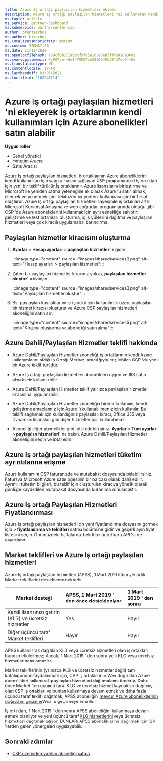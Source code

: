 ```yaml
---
title: Azure Iş ortağı paylaşılan hizmetleri ekleme
description: Azure Iş ortağı paylaşılan hizmetleri 'ni kullanarak kendi kullanım için Azure abonelikleri satın alın ve Azure 'u satın alma, izleme ve yönetmeye yönelik Tekdüzen bir yönteme sahip olun.
ms.topic: article
ms.service: partner-dashboard
ms.subservice: partnercenter-csp
author: brentserbus
ms.author: brserbus
ms.localizationpriority: medium
ms.custom: SEOMAY.20
ms.date: 11/11/2020
ms.openlocfilehash: a59cf0b271a0ccf5fd5a1d8e3e85ff43818a3801
ms.sourcegitcommit: fe867be44de3479607be3309940b904d7ea9fc6e
ms.translationtype: MT
ms.contentlocale: tr-TR
ms.lasthandoff: 03/06/2021
ms.locfileid: "102247714"
---
```

# <a name="add-azure-partner-shared-services-so-partners-can-buy-azure-subscriptions-for-their-own-use"></a>Azure Iş ortağı paylaşılan hizmetleri 'ni ekleyerek iş ortaklarının kendi kullanımları için Azure abonelikleri satın alabilir

 
**Uygun roller**

- Genel yönetici
- Yönetim Aracısı
- Satış Aracısı

Azure Iş ortağı paylaşılan hizmetleri, iş ortaklarının Azure aboneliklerini kendi kullanımları için satın almasını sağlayan CSP programındaki iş ortakları için yeni bir teklif türüdür.İş ortaklarının Azure lisanslarını birleştirme ve Microsoft ile yeniden satma yeteneğine ek olarak Azure 'u satın almak, izlemek ve yönetmek için Tekdüzen bir yöntem kullanması için bir fırsat oluşturur. Azure Iş ortağı paylaşılan hizmetleri sayesinde iş ortakları artık Microsoft Kurumsal Anlaşma ve web doğrudan programlarında olduğu gibi CSP 'de Azure aboneliklerini kullanmak için aynı esnekliğe sahiptir: geliştirme ve test ortamları oluşturma, iç iş yüklerini dağıtma ve paylaşılan hizmetleri veya çok kiracılı uygulamaları barındırma.  

## <a name="create-the-shared-services-tenant"></a>Paylaşılan hizmetler kiracısını oluşturma

1. **Ayarlar**  >  **Hesap ayarları**  >  **paylaşılan hizmetler**' e gidin.

   :::image type="content" source="images/sharedservices2.png" alt-text="Hesap ayarları > paylaşılan hizmetler":::

2. Zaten bir paylaşılan hizmetler kiracınız yoksa, **paylaşılan hizmetler oluştur**' a tıklayın.

   :::image type="content" source="images/sharedservices3.png" alt-text="Paylaşılan hizmetler oluştur":::

3. Bu, paylaşılan kaynaklar ve iç iş yükü için kullanılmak üzere paylaşılan bir hizmet kiracısı oluşturur ve Azure CSP paylaşılan hizmetleri aboneliğini satın alır.

   :::image type="content" source="images/sharedservices5.png" alt-text="Kiracıyı oluşturma ve aboneliği satın alma":::

## <a name="about-the-azure--internalshared-services-offer"></a>Azure Dahili/Paylaşılan Hizmetler teklifi hakkında

- Azure Dahili/Paylaşılan Hizmetler aboneliği, iş ortaklarının kendi Azure kullanımlarını aldığı Iş Ortağı Merkezi aracılığıyla erişilebilen CSP 'de yeni bir Azure teklif türüdür.

- Azure Iş ortağı paylaşılan hizmetleri abonelikleri uygun ve RIS satın almak için kullanılabilir.

- Azure Dahili/Paylaşılan Hizmetler teklif yalnızca paylaşılan hizmetler kiracısına uygulanabilir.

- Azure Dahili/Paylaşılan Hizmetler aboneliğin birincil kullanımı, kendi geliştirme amaçlarınız için Azure 'ı kullanabilmeniz için kullanılır. Bu teklifi sağlamak için kullandığınız paylaşılan kiracı, Office 365 veya Dynamics lisansları gibi diğer hizmetler için kullanılamaz.

- Aboneliği diğer abonelikler gibi iptal edebilirsiniz. **Ayarlar**  >  **Tüm ayarlar**  >  **paylaşılan hizmetleri**' ne bakın. Azure Dahili/Paylaşılan Hizmetler aboneliğini seçin ve iptal edin.

## <a name="accessing-azure-partner-shared-services-consumption-details"></a>Azure Iş ortağı paylaşılan hizmetleri tüketim ayrıntılarına erişme

Azure kullanımını CSP faturanızda ve mutabakat dosyasında bulabilirsiniz. Faturaya Microsoft Azure satırı öğesinin bir parçası olarak dahil edilir. Ayrıntılı tüketim bilgileri, bu teklif için oluşturulan kiracıya yönelik olarak günlüğe kaydedilen mutabakat dosyasında kullanıma sunulacaktır.

## <a name="azure-partner-shared-services-pricing"></a>Azure Iş ortağı Paylaşılan Hizmetleri Fiyatlandırması

Azure iş ortağı paylaşılan hizmetleri için yeni fiyatlandırma dosyasını görmek için   >  **fiyatlandırma ve teklifleri** satma bölümüne gidin ve geçerli ayın fiyat listesini seçin. Önümüzdeki haftalarda, belirli bir ücret kartı API 'si de yayımlanır.

## <a name="marketplace-offers-and-azure-partner-shared-services"></a>Market teklifleri ve Azure Iş ortağı paylaşılan hizmetleri

Azure Iş ortağı paylaşılan hizmetleri (APSS), 1 Mart 2019 itibariyle artık Market tekliflerini desteklememektedir.

|**Market desteği**   |**APSS, 1 Mart 2019 ' den önce destekleniyor**|**1 Mart 2019 ' den sonra**|
|---------------------------|:----------------------------|:-------------------|
|Kendi lisansınızı getirin (KLG) ve ücretsiz hizmetler   | Yes   | Hayır|
|Diğer üçüncü taraf Market teklifleri   | Hayır   |Hayır|

APSS kullanılarak dağıtılan KLG veya ücretsiz hizmetleri olan iş ortakları bundan etkilenmez; Ancak, 1 Mart 2019 ' den sonra yeni KLG veya ücretsiz hizmetler satın amazlar.

Market tekliflerinin (yalnızca KLG ve ücretsiz hizmetler değil) tam kataloğundan faydalanmak için, CSP iş ortaklarının Web doğrudan Azure abonelikleri kullanarak paylaşılan hizmetleri dağıtmalarını öneririz.  Daha önce Market 'ten üçüncü taraf KLG ve ücretsiz hizmet kaynakları dağıtmış olan CSP iş ortakları ve bunları kullanmaya devam etmek ve daha fazla üçüncü taraf teklifi dağıtmak, APSS aboneliğini [mevcut Azure aboneliklerinin doğrudan geçişine](/azure/cloud-solution-provider/migration/migration#migrating-existing-azure-subscriptions)Web 'e geçirmeye önerilir.

İş ortakları, 1 Mart 2019 ' den sonra APSS aboneliğini kullanmaya devam etmeyi planlıyor ve yeni üçüncü taraf [KLG hizmetlerini](https://azuremarketplace.microsoft.com/marketplace/apps?filters=byol) veya ücretsiz hizmetleri dağıtmak istiyor. BUNLARı APSS aboneliklerine dağıtmak için ISV 'lerden gelen yönergeleri uygulayabilir.

## <a name="next-steps"></a>Sonraki adımlar

- [CSP üzerinden yazılım aboneliği satma](csp-software-subscriptions.md)